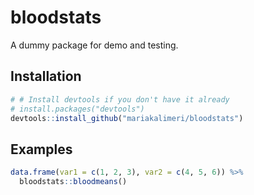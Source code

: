 
<!-- README.md is generated from README.Rmd. Please edit that file -->
bloodstats
==========

A dummy package for demo and testing.

Installation
------------

``` r
# # Install devtools if you don't have it already
# install.packages("devtools")
devtools::install_github("mariakalimeri/bloodstats")
```

Examples
--------

``` r
data.frame(var1 = c(1, 2, 3), var2 = c(4, 5, 6)) %>%
  bloodstats::bloodmeans()
```
